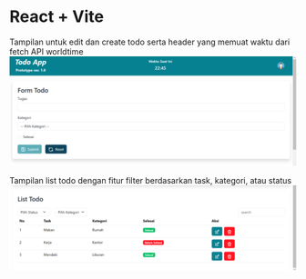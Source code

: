 # React + Vite

Tampilan untuk edit dan create todo serta header yang memuat waktu dari fetch API worldtime
![alt text](image.png)

Tampilan list todo dengan fitur filter berdasarkan task, kategori, atau status
![alt text](image-1.png)